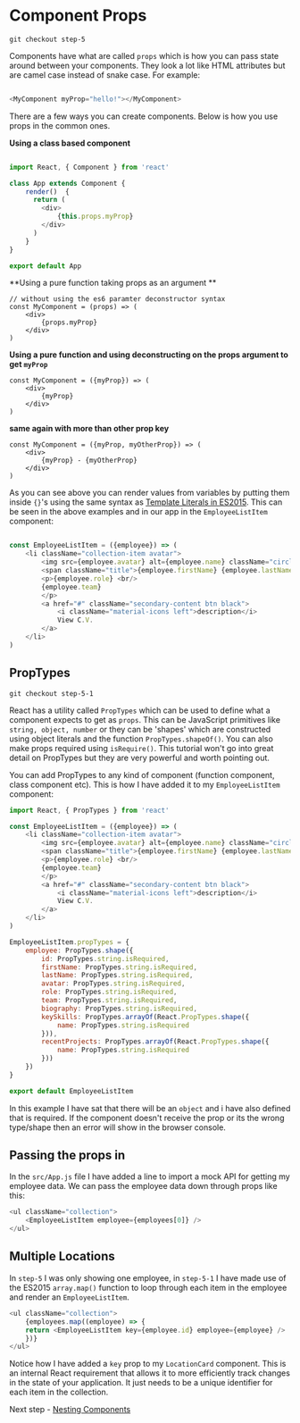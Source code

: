 # Component Props

```
git checkout step-5
```

Components have what are called `props` which is how you can pass state around between your components. They look a lot like HTML attributes but are camel case
instead of snake case. For example:

``` javascript

<MyComponent myProp="hello!"></MyComponent>

```

There are a few ways you can create components. Below is how you use props in the common ones.

**Using a class based component**

``` javascript

import React, { Component } from 'react'

class App extends Component {
    render()  {
      return (
        <div>
            {this.props.myProp}
        </div>
      )
    }
}

export default App
```
**Using a pure function taking props as an argument **

```
// without using the es6 paramter deconstructor syntax
const MyComponent = (props) => (
    <div>
        {props.myProp}
    </div>
)
```

**Using a pure function and using deconstructing on the props argument to get `myProp`**

```
const MyComponent = ({myProp}) => (
    <div>
        {myProp}
    </div>
)
```

**same again with more than other prop key**

```
const MyComponent = ({myProp, myOtherProp}) => (
    <div>
        {myProp} - {myOtherProp}
    </div>
)

```

As you can see above you can render values from variables by putting them inside `{}`'s using the same syntax as
[Template Literals in ES2015](https://developer.mozilla.org/en/docs/Web/JavaScript/Reference/Template_literals). 
This can be seen in the above examples and in our app in the `EmployeeListItem` component:

``` javascript

const EmployeeListItem = ({employee}) => (
    <li className="collection-item avatar">
        <img src={employee.avatar} alt={employee.name} className="circle" />
        <span className="title">{employee.firstName} {employee.lastName}</span>
        <p>{employee.role} <br/>
        {employee.team}
        </p>
        <a href="#" className="secondary-content btn black">
            <i className="material-icons left">description</i>
            View C.V.
        </a>
    </li>
)

```

## PropTypes

```
git checkout step-5-1
```

React has a utility called `PropTypes` which can be used to define what a component expects to get as `props`. This can be JavaScript primitives like `string, object, number`
or they can be 'shapes' which are constructed using object literals and the function `PropTypes.shapeOf()`. You can also make props required using `isRequire()`. This tutorial 
won't go into great detail on PropTypes but they are very powerful and worth pointing out.

You can add PropTypes to any kind of component (function component, class component etc). This is how I have added it to my `EmployeeListItem` component:

``` javascript
import React, { PropTypes } from 'react'

const EmployeeListItem = ({employee}) => (
    <li className="collection-item avatar">
        <img src={employee.avatar} alt={employee.name} className="circle" />
        <span className="title">{employee.firstName} {employee.lastName}</span>
        <p>{employee.role} <br/>
        {employee.team}
        </p>
        <a href="#" className="secondary-content btn black">
            <i className="material-icons left">description</i>
            View C.V.
        </a>
    </li>
)

EmployeeListItem.propTypes = { 
    employee: PropTypes.shape({
        id: PropTypes.string.isRequired,
        firstName: PropTypes.string.isRequired,
        lastName: PropTypes.string.isRequired,
        avatar: PropTypes.string.isRequired,
        role: PropTypes.string.isRequired,
        team: PropTypes.string.isRequired,
        biography: PropTypes.string.isRequired,
        keySkills: PropTypes.arrayOf(React.PropTypes.shape({
            name: PropTypes.string.isRequired
        })),
        recentProjects: PropTypes.arrayOf(React.PropTypes.shape({
            name: PropTypes.string.isRequired
        }))
    })
}

export default EmployeeListItem
```

In this example I have sat that there will be an `object` and i have also defined that is required. If the 
component doesn't receive the prop or its the wrong type/shape then an error will show in the browser console.

## Passing the props in

In the `src/App.js` file I have added a line to import a mock API for getting my employee data. We can pass the employee data down
through props like this:

``` javascript
<ul className="collection">
    <EmployeeListItem employee={employees[0]} />
</ul>
```

## Multiple Locations

In `step-5` I was only showing one employee, in `step-5-1` I have made use of the ES2015 `array.map()` function
to loop through each item in the employee and render an `EmployeeListItem`.

``` javascript
<ul className="collection">
    {employees.map((employee) => {
    return <EmployeeListItem key={employee.id} employee={employee} />
    })}
</ul>
```

Notice how I have added a `key` prop to my `LocationCard` component. This is an internal React requirement that allows it to
more efficiently track changes in the state of your application. It just needs to be a unique identifier for each
item in the collection.

Next step - [Nesting Components](06-Nesting-Components.md)

